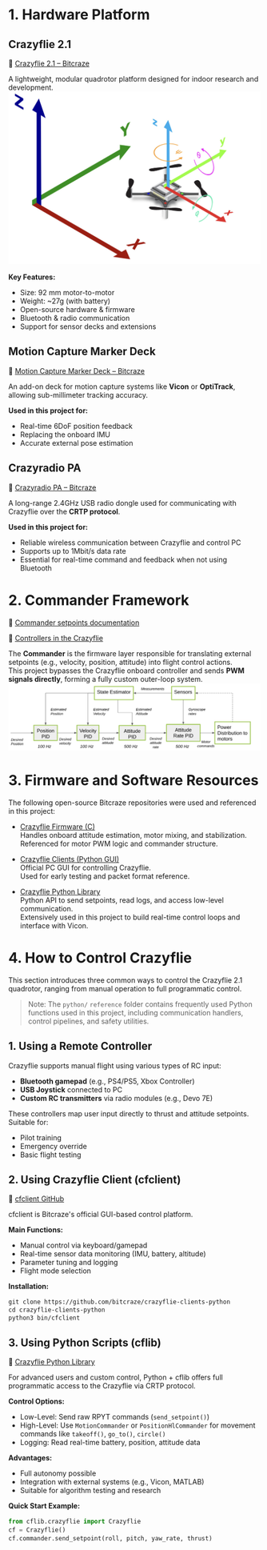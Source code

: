 # 1. Hardware Platform
## Crazyflie 2.1
🔗 [Crazyflie 2.1 – Bitcraze](https://www.bitcraze.io/products/crazyflie-2-1-plus/)

A lightweight, modular quadrotor platform designed for indoor research and development.
![](https://github.com/Lee-Chun-Yi/NCKU-Quadrotor-Navigation/blob/main/image/%E8%9E%A2%E5%B9%95%E6%93%B7%E5%8F%96%E7%95%AB%E9%9D%A2%202025-03-02%20030438.png)

**Key Features:**
- Size: 92 mm motor-to-motor  
- Weight: ~27g (with battery)  
- Open-source hardware & firmware  
- Bluetooth & radio communication  
- Support for sensor decks and extensions

##  Motion Capture Marker Deck 
🔗 [Motion Capture Marker Deck – Bitcraze](https://www.bitcraze.io/products/motion-capture-marker-deck/)

An add-on deck for motion capture systems like **Vicon** or **OptiTrack**, allowing sub-millimeter tracking accuracy.

**Used in this project for:**
- Real-time 6DoF position feedback  
- Replacing the onboard IMU  
- Accurate external pose estimation

##  Crazyradio PA 
🔗 [Crazyradio PA – Bitcraze](https://www.bitcraze.io/products/crazyradio-pa/)

A long-range 2.4GHz USB radio dongle used for communicating with Crazyflie over the **CRTP protocol**.

**Used in this project for:**
- Reliable wireless communication between Crazyflie and control PC  
- Supports up to 1Mbit/s data rate  
- Essential for real-time command and feedback when not using Bluetooth
  
# 2. Commander Framework
🔗 [Commander setpoints documentation](https://www.bitcraze.io/documentation/repository/crazyflie-firmware/master/functional-areas/sensor-to-control/commanders_setpoints/)

🔗 [Controllers in the Crazyflie](https://www.bitcraze.io/documentation/repository/crazyflie-firmware/master/functional-areas/sensor-to-control/controllers/)

The **Commander** is the firmware layer responsible for translating external setpoints (e.g., velocity, position, attitude) into flight control actions.  
This project bypasses the Crazyflie onboard controller and sends **PWM signals directly**, forming a fully custom outer-loop system.
![](https://github.com/Lee-Chun-Yi/NCKU-Quadrotor-Navigation/blob/main/image/%E8%9E%A2%E5%B9%95%E6%93%B7%E5%8F%96%E7%95%AB%E9%9D%A2%202025-07-11%20130726.png)
# 3. Firmware and Software Resources
The following open-source Bitcraze repositories were used and referenced in this project:

-  [Crazyflie Firmware (C)](https://github.com/bitcraze/crazyflie-firmware/tree/master)  
  Handles onboard attitude estimation, motor mixing, and stabilization.  
  Referenced for motor PWM logic and commander structure.

-  [Crazyflie Clients (Python GUI)](https://github.com/bitcraze/crazyflie-clients-python)  
  Official PC GUI for controlling Crazyflie.  
  Used for early testing and packet format reference.

-  [Crazyflie Python Library](https://github.com/bitcraze/crazyflie-lib-python)  
  Python API to send setpoints, read logs, and access low-level communication.  
  Extensively used in this project to build real-time control loops and interface with Vicon.

# 4. How to Control Crazyflie

This section introduces three common ways to control the Crazyflie 2.1 quadrotor, ranging from manual operation to full programmatic control.

>  Note: The `python/` `reference` folder contains frequently used Python functions used in this project, including communication handlers, control pipelines, and safety utilities.

## 1. Using a Remote Controller

Crazyflie supports manual flight using various types of RC input:

* **Bluetooth gamepad** (e.g., PS4/PS5, Xbox Controller)
* **USB Joystick** connected to PC
* **Custom RC transmitters** via radio modules (e.g., Devo 7E)

These controllers map user input directly to thrust and attitude setpoints. Suitable for:

* Pilot training
* Emergency override
* Basic flight testing



## 2. Using Crazyflie Client (cfclient)

🔗 [cfclient GitHub](https://github.com/bitcraze/crazyflie-clients-python)

cfclient is Bitcraze's official GUI-based control platform.

**Main Functions:**

* Manual control via keyboard/gamepad
* Real-time sensor data monitoring (IMU, battery, altitude)
* Parameter tuning and logging
* Flight mode selection

**Installation:**

```
git clone https://github.com/bitcraze/crazyflie-clients-python
cd crazyflie-clients-python
python3 bin/cfclient
```



## 3. Using Python Scripts (cflib)

🔗 [Crazyflie Python Library](https://github.com/bitcraze/crazyflie-lib-python)

For advanced users and custom control, Python + cflib offers full programmatic access to the Crazyflie via CRTP protocol.

**Control Options:**

* Low-Level: Send raw RPYT commands (`send_setpoint()`)
* High-Level: Use `MotionCommander` or `PositionHlCommander` for movement commands like `takeoff()`, `go_to()`, `circle()`
* Logging: Read real-time battery, position, attitude data

**Advantages:**

* Full autonomy possible
* Integration with external systems (e.g., Vicon, MATLAB)
* Suitable for algorithm testing and research

**Quick Start Example:**

```python
from cflib.crazyflie import Crazyflie
cf = Crazyflie()
cf.commander.send_setpoint(roll, pitch, yaw_rate, thrust)
```




